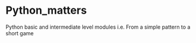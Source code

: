 # Python_matters
Python basic and intermediate level modules i.e. From a simple pattern to a short game 
